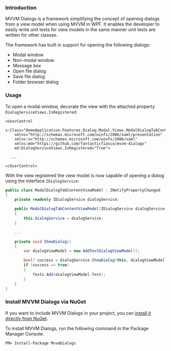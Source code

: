 ### Introduction

MVVM Dialogs is a framework simplifying the concept of opening dialogs from a view model when using MVVM in WPF. It enables the developer to easily write unit tests for view models in the same manner unit tests are written for other classes.

The framework has built in support for opening the following dialogs:

- Modal window
- Non-modal window
- Message box
- Open file dialog
- Save file dialog
- Folder browser dialog

### Usage

To open a modal window, decorate the view with the attached property `DialogServiceViews.IsRegistered`:

```xaml
<UserControl
    x:Class="DemoApplication.Features.Dialog.Modal.Views.ModalDialogTabContent"
    xmlns="http://schemas.microsoft.com/winfx/2006/xaml/presentation"
    xmlns:x="http://schemas.microsoft.com/winfx/2006/xaml"
    xmlns:md="https://github.com/fantasticfiasco/mvvm-dialogs"
    md:DialogServiceViews.IsRegistered="True">

  ...
  
</UserControl>
```

With the view registered the view model is now capable of opening a dialog using the interface `IDialogService`:

```c#
public class ModalDialogTabContentViewModel : INotifyPropertyChanged
{
    private readonly IDialogService dialogService;

    public ModalDialogTabContentViewModel(IDialogService dialogService)
    {
        this.dialogService = dialogService;
    }

    ...

    private void ShowDialog()
    {
        var dialogViewModel = new AddTextDialogViewModel();

        bool? success = dialogService.ShowDialog(this, dialogViewModel);
        if (success == true)
        {
            Texts.Add(dialogViewModel.Text);
        }
    }
}
```

### Install MVVM Dialogs via NuGet

If you want to include MVVM Dialogs in your project, you can [install it directly from NuGet](https://www.nuget.org/packages/MvvmDialogs/).

To install MVVM Dialogs, run the following command in the Package Manager Console:

```
PM> Install-Package MvvmDialogs
```